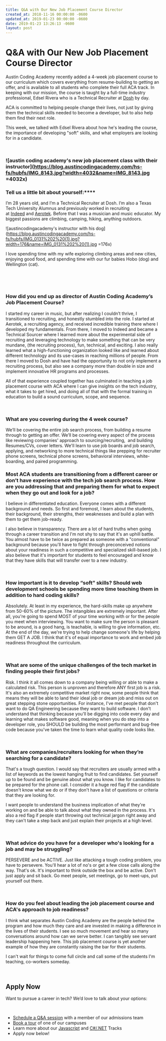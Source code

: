 ```yaml
---
title: Q&A with Our New Job Placement Course Director
created_at: 2018-11-16 00:00:00 -0600
updated_at: 2019-01-23 00:00:00 -0600
date: 2019-01-23 13:26:13 -0600
layout: post
---
```

# Q&A with Our New Job Placement Course Director

Austin Coding Academy recently added a 4-week job placement course to our curriculum which covers everything from resume-building to getting an offer, and is available to all students who complete their full ACA track. In keeping with our mission, the course is taught by a full-time industry professional, Edsel Rivera who is a Technical Recruiter at [Dosh](http://www.dosh.cash/) by day.

ACA is committed to helping people change their lives, not just by giving them the technical skills needed to become a developer, but to also help them find their next role. 

This week, we talked with Edsel Rivera about how he's leading the course, the importance of developing "soft" skills, and what employers are looking for in a candidate.

 

### ![austin coding academy's new job placement class with their instructor](https://blog.austincodingacademy.com/hs-fs/hubfs/IMG_8143.jpg?width=4032&name=IMG_8143.jpg =4032x)

### Tell us a little bit about yourself:****

I’m 28 years old, and I’m a Technical Recruiter at Dosh. I’m also a Texas Tech University Alumnus and previously worked in recruiting at [Indeed](https://www.indeed.com/) and [Aerotek](https://www.aerotek.com/en). Before that I was a musician and music educator. My biggest passions are climbing, camping, hiking, anything outdoors.

![austincodingacademy's instructor with his dog](https://blog.austincodingacademy.com/hs-fs/hubfs/IMG_0131%202%20(1).jpg?width=176&name=IMG_0131%202%20(1).jpg =176x)

I love spending time with my wife exploring climbing areas and new cities, enjoying good food, and spending time with our fur babies Hobo (dog) and Wellington (cat).

 

 

### How did you end up as director of Austin Coding Academy’s Job Placement Course?

I started my career in music, but after realizing I couldn’t thrive, I transitioned to recruiting, and honestly stumbled into the role. I started at Aerotek, a recruiting agency, and received incredible training there where I developed my fundamentals. From there, I moved to Indeed and became a Technical Sourcer where I learned more about the experimental side of recruiting and leveraging technology to make something that can be very mundane, (the recruiting process), fun, technical, and exciting. I also really learned what a high-functioning organization looked like and learned about different technology and its use-cases in reaching millions of people. From there I moved to Dosh and have had the opportunity to not only implement a recruiting process, but also see a company more than double in size and implement innovative HR programs and processes.

All of that experience coupled together has culminated in teaching a job placement course with ACA where I can give insights on the tech industry, what it takes to get hired, and doing all of that with the formal training in education to build a sound curriculum, scope, and sequence.

 

### What are you covering during the 4 week course?

We’ll be covering the entire job search process, from building a resume through to getting an offer. We’ll be covering every aspect of the process like reviewing companies' approach to sourcing/recruiting,  and building Resumes/CVs, cover letters. We'll learn to use job boards and job search, applying, and networking to more technical things like prepping for recruiter phone screens, technical phone screens, behavioral interviews, white-boarding, and paired programming.

### Most ACA students are transitioning from a different career or don’t have experience with the tech job search process. How are you addressing that and preparing them for what to expect when they go out and look for a job?

I believe in differentiated education. Everyone comes with a different background and needs. So first and foremost, I learn about the students, their background, their strengths, their weaknesses and build a plan with them to get them job-ready. 

I also believe in transparency. There are a lot of hard truths when going through a career transition and I'm not shy to say that it's an uphill battle. You almost have to be twice as prepared as someone with a "conventional" background because you'll have to fight through preconceived notions about your readiness in such a competitive and specialized skill-based job. I also believe that it's important for students to feel encouraged and know that they have skills that will transfer over to a new industry.

 

### How important is it to develop “soft” skills? Should web development schools be spending more time teaching them in addition to hard coding skills?

Absolutely. At least in my experience, the hard-skills make up anywhere from 50-60% of the picture. The intangibles are extremely important. After all, you're going to spend MOST of your time working with or for the people you meet when interviewing. You want to make sure the person is pleasant to be around, is a good hang, is teachable, is willing to give information, etc. At the end of the day, we're trying to help change someone's life by helping them GET A JOB. I think that it's of equal importance to work and embed job readiness throughout the curriculum.

 

### What are some of the unique challenges of the tech market in finding people their first jobs?

Risk. I think it all comes down to a company being willing or able to make a calculated risk. This person is unproven and therefore ANY first job is a risk. It's also an extremely competitive market right now, some people think that means they will be able to land their ideal job or dream job and miss out on great stepping stone opportunities. For instance, I've met people that don't want to do QA Engineering because they want to build software. I don't understand that thinking because you'll be digging into code every day and learning what makes software good, meaning when you do step into a developer role, you SHOULD be building the most performant and bug-free code because you've taken the time to learn what quality code looks like.

 

### What are companies/recruiters looking for when they’re searching for a candidate?

That's a tough question. I would say that recruiters are usually armed with a list of keywords as the lowest hanging fruit to find candidates. Set yourself up to be found and be genuine about what you know. I like for candidates to be prepared for the phone call. I consider it a huge red flag if the candidate doesn't know what we do or if they don't have a list of questions or criteria that they are looking for. 

I want people to understand the business implication of what they're working on and be able to talk about what they owned in the process. It's also a red flag if people start throwing out technical jargon right away and they can't take a step back and just explain their projects at a high level.

 

### What advice do you have for a developer who's looking for a job and may be struggling?

PERSEVERE and be ACTIVE. Just like attacking a tough coding problem, you have to persevere. You'll hear a lot of no's or get a few close calls along the way. That's ok. It's important to think outside the box and be active. Don't just apply and sit back. Go meet people, set meetings, go to meet-ups, put yourself out there.

 

### How do you feel about leading the job placement course and ACA's approach to job readiness?

I think what separates Austin Coding Academy are the people behind the program and how much they care and are invested in making a difference in the lives of their students. I see so much movement and hear so many conversations around how can we serve better. I can tangibly see servant leadership happening here. This job placement course is yet another example of how they are constantly raising the bar for their students. 

I can't wait for things to come full circle and call some of the students I'm teaching, co-workers someday.

 

## Apply Now

Want to pursue a career in tech? We’d love to talk about your options:

 

* [Schedule a Q&A session](https://acaappointment.acuityscheduling.com/schedule.php?appointmentType=1406673) with a member of our admissions team
* [Book a tour](https://info.austincodingacademy.com/schedule-a-tour) of one of our campuses
* Learn more about our [Javascript](https://austincodingacademy.com/javascript/#our-program) and [C#/.NET](https://austincodingacademy.com/csharp/) Tracks
* Apply now below!
